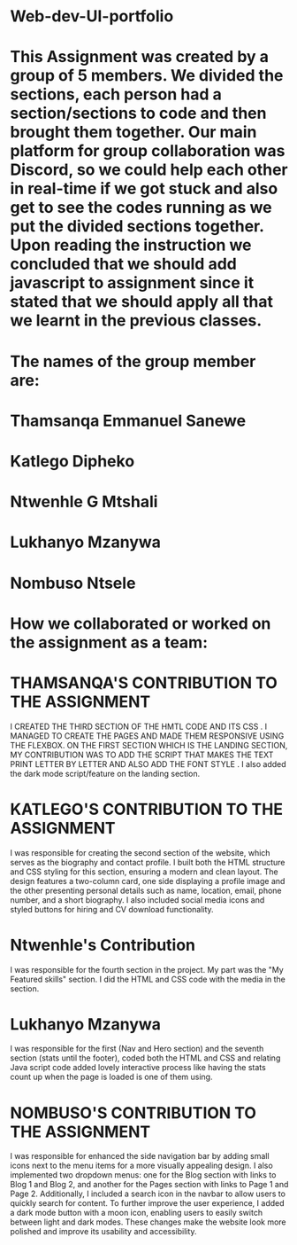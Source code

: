 # Web-dev-UI-portfolio
# This Assignment was created by a group of 5 members. We divided the sections, each person had a section/sections to code and then brought them together. Our main platform for group collaboration was Discord, so we could help each other in real-time if we got stuck and also get to see the codes running as we put the divided sections together. Upon reading the instruction we concluded that we should add javascript to assignment since it stated that we should apply all that we learnt in the previous classes.

# The names of the group member are:

# Thamsanqa Emmanuel Sanewe
# Katlego Dipheko
# Ntwenhle G Mtshali
# Lukhanyo Mzanywa
# Nombuso Ntsele


# How we collaborated or worked on the assignment as a team:

# THAMSANQA'S CONTRIBUTION TO THE ASSIGNMENT
I CREATED THE THIRD SECTION OF THE HMTL CODE AND ITS CSS . I MANAGED TO CREATE THE PAGES AND MADE THEM RESPONSIVE USING THE FLEXBOX.
ON THE FIRST SECTION WHICH IS THE LANDING SECTION, MY CONTRIBUTION WAS TO ADD THE SCRIPT THAT MAKES THE TEXT PRINT LETTER BY LETTER AND ALSO ADD THE FONT STYLE . I also added the dark mode script/feature  on the landing section.

# KATLEGO'S CONTRIBUTION TO THE ASSIGNMENT 
 I was responsible for creating the second section of the website, which serves as the biography and contact profile. I built both the HTML structure and CSS styling for this section, ensuring a modern and clean layout. The design features a two-column card, one side displaying a profile image and the other presenting personal details such as name, location, email, phone number, and a short biography. I also included social media icons and styled buttons for hiring and CV download functionality.

 # Ntwenhle's Contribution
 I was responsible for the fourth section in the project. My part was the "My Featured skills" section. I did the HTML and CSS code with the media in the section.

 # Lukhanyo Mzanywa 
 I was responsible for the first (Nav and Hero section) and the seventh section (stats until the footer), coded both the HTML and CSS and relating Java script code added lovely interactive process like having the stats count up when the page is loaded is one of them using.

# NOMBUSO'S CONTRIBUTION TO THE ASSIGNMENT 
I was responsible for enhanced the side navigation bar by adding small icons next to the menu items for a more visually appealing design. I also implemented two dropdown menus: one for the Blog section with links to Blog 1 and Blog 2, and another for the Pages section with links to Page 1 and Page 2. Additionally, I included a search icon in the navbar to allow users to quickly search for content. To further improve the user experience, I added a dark mode button with a moon icon, enabling users to easily switch between light and dark modes. These changes make the website look more polished and improve its usability and accessibility.

